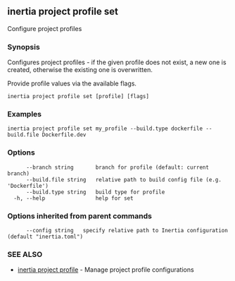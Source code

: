 ## inertia project profile set

Configure project profiles

### Synopsis

Configures project profiles - if the given profile does not exist,
a new one is created, otherwise the existing one is overwritten.

Provide profile values via the available flags.

```
inertia project profile set [profile] [flags]
```

### Examples

```
inertia project profile set my_profile --build.type dockerfile --build.file Dockerfile.dev
```

### Options

```
      --branch string       branch for profile (default: current branch)
      --build.file string   relative path to build config file (e.g. 'Dockerfile')
      --build.type string   build type for profile
  -h, --help                help for set
```

### Options inherited from parent commands

```
      --config string   specify relative path to Inertia configuration (default "inertia.toml")
```

### SEE ALSO

* [inertia project profile](inertia_project_profile.md)	 - Manage project profile configurations

